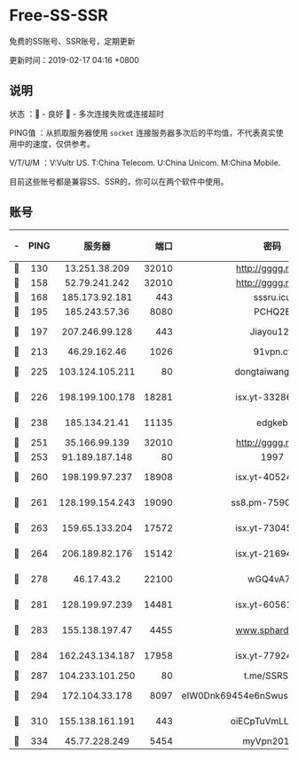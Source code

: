 # Free-SS-SSR

免费的SS账号、SSR账号，定期更新

更新时间：2019-02-17 04:16 +0800

## 说明

状态     ：🙂 - 良好 🙁 - 多次连接失败或连接超时

PING值   ：从抓取服务器使用 `socket` 连接服务器多次后的平均值，不代表真实使用中的速度，仅供参考。

V/T/U/M  ：V:Vultr US. T:China Telecom. U:China Unicom. M:China Mobile.

目前这些账号都是兼容SS、SSR的，你可以在两个软件中使用。

## 账号

|-|PING|服务器|端口|密码|加密方式|区域|V/T/U/M|
|:----:|:----:|:-----:|-----:|:----:|:----:|:----:|:----:|
|🙂|130|13.251.38.209|32010|http://gggg.rocks|chacha20|SG|10↑/10↑/10↑/10↑|
|🙂|158|52.79.241.242|32010|http://gggg.rocks|chacha20|KR|10↑/10↑/10↑/10↑|
|🙂|168|185.173.92.181|443|sssru.icu|rc4-md5|RU|10↑/10↑/10↑/10↑|
|🙂|195|185.243.57.36|8080|PCHQ2E|rc4-md5|US|10↑/10↑/10↑/10↑|
|🙂|197|207.246.99.128|443|Jiayou123|aes-256-cfb|US|9↓/10↑/10↑/10↑|
|🙂|213|46.29.162.46|1026|91vpn.cf|rc4-md5|RU|10↑/10↑/10↑/10↑|
|🙂|225|103.124.105.211|80|dongtaiwang.com|aes-256-cfb|US|10↑/10↑/10↑/10↑|
|🙂|226|198.199.100.178|18281|isx.yt-33286387|aes-256-cfb|US|10↑/10↑/10↑/10↑|
|🙂|238|185.134.21.41|11135|edgkeb|aes-256-cfb|GB|10↑/10↑/10↑/10↑|
|🙂|251|35.166.99.139|32010|http://gggg.rocks|chacha20|US|10↑/10↑/10↑/10↑|
|🙂|253|91.189.187.148|80|1997|chacha20|US|3↑/10↑/10↑/10↑|
|🙂|260|198.199.97.237|18908|isx.yt-40524699|aes-256-cfb|US|10↑/10↑/10↑/10↑|
|🙂|261|128.199.154.243|19090|ss8.pm-75908387|aes-256-cfb|SG|10↑/10↑/9↑/10↑|
|🙂|263|159.65.133.204|17572|isx.yt-73045201|aes-256-cfb|SG|10↑/10↑/10↑/10↑|
|🙂|264|206.189.82.176|15142|isx.yt-21694234|aes-256-cfb|SG|10↑/10↑/10↑/10↑|
|🙂|278|46.17.43.2|22100|wGQ4vA7D|aes-256-gcm|RU|10↑/10↑/10↑/10↑|
|🙂|281|128.199.97.239|14481|isx.yt-60561535|aes-256-cfb|SG|10↑/10↑/10↑/10↑|
|🙂|283|155.138.197.47|4455|www.sphard.com|aes-256-cfb|US|10↑/10↑/10↑/10↑|
|🙂|284|162.243.134.187|17958|isx.yt-77924833|aes-256-cfb|US|10↑/10↑/10↑/10↑|
|🙂|287|104.233.101.250|80|t.me/SSRSUB|rc4-md5|CA|10↑/10↑/10↑/10↑|
|🙂|294|172.104.33.178|8097|eIW0Dnk69454e6nSwuspv9DmS201tQ0D|aes-256-cfb|SG|10↑/10↑/10↑/10↑|
|🙂|310|155.138.161.191|443|oiECpTuVmLLxk4Ts|aes-256-cfb|US|10↑/10↑/10↑/10↑|
|🙂|334|45.77.228.249|5454|myVpn2019[]|rc4-md5|GB|10↑/10↑/10↑/10↑|
